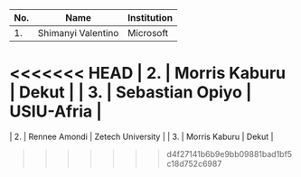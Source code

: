 | No. | Name                   | Institution            |
| --- |------------------------|------------------------|
| 1.  | Shimanyi Valentino     | Microsoft              | 
<<<<<<< HEAD
| 2.  | Morris Kaburu          | Dekut                  |
| 3.  | Sebastian Opiyo        | USIU-Afria             |    
=======
| 2.  | Rennee Amondi          | Zetech University      |
| 3.  | Morris Kaburu          | Dekut                       |
>>>>>>> d4f27141b6b9e9bb09881bad1bf5c18d752c6987
